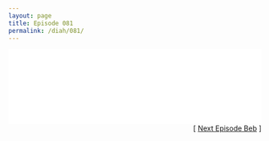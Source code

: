 ```yaml
---
layout: page
title: Episode 081
permalink: /diah/081/
---
```


<iframe allowfullscreen="true" frameborder="0" style="width:100%;" marginheight="0" marginwidth="0" mozallowfullscreen="true" scrolling="NO" src="//gdriveplayer.us/embed2.php?link=mgur3usJnq%252BId4CbqLz8Zwm2Aui0DVKINtKQxuDYJb4ioCpdM%252Ft8JPKitcgg05gIWdh4ieobNmYIXMXJF4pUGil1oH1wkZ0S54MMUmpxOHb3TBUWCVPIIAIQKaSppvjsYRH9M7UKw3rt4NzExGVOBCLNb%252FG5HmCvUz59%252BcTGK5qxxu3YbMTCONdFrUfmkoS9RKJsN%252BfUhc%252B%252FZJJNXLcSf5&amp;no_adult=yes" webkitallowfullscreen="true"></iframe>

<div align="right">[ <a href="/diah/082/">Next Episode Beb</a> ]</div>

